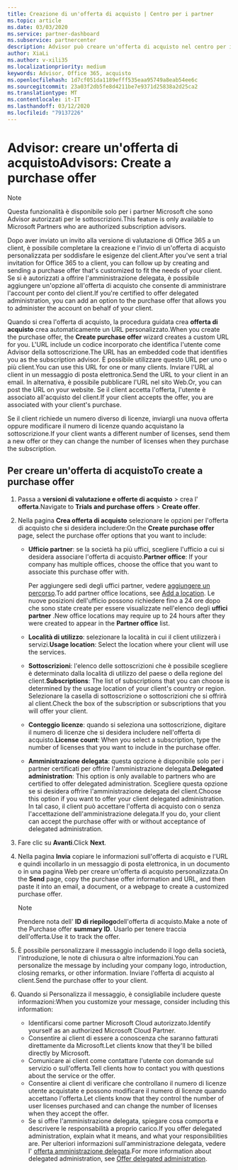 ```yaml
---
title: Creazione di un'offerta di acquisto | Centro per i partner
ms.topic: article
ms.date: 03/03/2020
ms.service: partner-dashboard
ms.subservice: partnercenter
description: Advisor può creare un'offerta di acquisto nel centro per i partner
author: XiaLi
ms.author: v-xili35
ms.localizationpriority: medium
keywords: Advisor, Office 365, acquisto
ms.openlocfilehash: 1d7cf051da1189efff535eaa95749a8eab54ee6c
ms.sourcegitcommit: 23a03f2db5fe8d4211be7e9371d25838a2d25ca2
ms.translationtype: MT
ms.contentlocale: it-IT
ms.lasthandoff: 03/12/2020
ms.locfileid: "79137226"
---
```

# <a name="advisors-create-a-purchase-offer"></a><span data-ttu-id="1eed4-104">Advisor: creare un'offerta di acquisto</span><span class="sxs-lookup"><span data-stu-id="1eed4-104">Advisors: Create a purchase offer</span></span>

> [!NOTE]
> <span data-ttu-id="1eed4-105">Questa funzionalità è disponibile solo per i partner Microsoft che sono Advisor autorizzati per le sottoscrizioni.</span><span class="sxs-lookup"><span data-stu-id="1eed4-105">This feature is only available to Microsoft Partners who are authorized subscription advisors.</span></span> 

<span data-ttu-id="1eed4-106">Dopo aver inviato un invito alla versione di valutazione di Office 365 a un client, è possibile completare la creazione e l'invio di un'offerta di acquisto personalizzata per soddisfare le esigenze del client.</span><span class="sxs-lookup"><span data-stu-id="1eed4-106">After you've sent a trial invitation for Office 365 to a client, you can follow up by creating and sending a purchase offer that's customized to fit the needs of your client.</span></span> <span data-ttu-id="1eed4-107">Se si è autorizzati a offrire l'amministrazione delegata, è possibile aggiungere un'opzione all'offerta di acquisto che consente di amministrare l'account per conto del client.</span><span class="sxs-lookup"><span data-stu-id="1eed4-107">If you're certified to offer delegated administration, you can add an option to the purchase offer that allows you to administer the account on behalf of your client.</span></span>

<span data-ttu-id="1eed4-108">Quando si crea l'offerta di acquisto, la procedura guidata crea **offerta di acquisto** crea automaticamente un URL personalizzato.</span><span class="sxs-lookup"><span data-stu-id="1eed4-108">When you create the purchase offer, the **Create purchase offer** wizard creates a custom URL for you.</span></span> <span data-ttu-id="1eed4-109">L'URL include un codice incorporato che identifica l'utente come Advisor della sottoscrizione.</span><span class="sxs-lookup"><span data-stu-id="1eed4-109">The URL has an embedded code that identifies you as the subscription advisor.</span></span> <span data-ttu-id="1eed4-110">È possibile utilizzare questo URL per uno o più client.</span><span class="sxs-lookup"><span data-stu-id="1eed4-110">You can use this URL for one or many clients.</span></span> <span data-ttu-id="1eed4-111">Inviare l'URL al client in un messaggio di posta elettronica.</span><span class="sxs-lookup"><span data-stu-id="1eed4-111">Send the URL to your client in an email.</span></span> <span data-ttu-id="1eed4-112">In alternativa, è possibile pubblicare l'URL nel sito Web.</span><span class="sxs-lookup"><span data-stu-id="1eed4-112">Or, you can post the URL on your website.</span></span> <span data-ttu-id="1eed4-113">Se il client accetta l'offerta, l'utente è associato all'acquisto del client.</span><span class="sxs-lookup"><span data-stu-id="1eed4-113">If your client accepts the offer, you are associated with your client's purchase.</span></span>

<span data-ttu-id="1eed4-114">Se il client richiede un numero diverso di licenze, inviargli una nuova offerta oppure modificare il numero di licenze quando acquistano la sottoscrizione.</span><span class="sxs-lookup"><span data-stu-id="1eed4-114">If your client wants a different number of licenses, send them a new offer or they can change the number of licenses when they purchase the subscription.</span></span> 

## <a name="to-create-a-purchase-offer"></a><span data-ttu-id="1eed4-115">Per creare un'offerta di acquisto</span><span class="sxs-lookup"><span data-stu-id="1eed4-115">To create a purchase offer</span></span>

1. <span data-ttu-id="1eed4-116">Passa a **versioni di valutazione e offerte di acquisto** > crea l' **offerta**.</span><span class="sxs-lookup"><span data-stu-id="1eed4-116">Navigate to **Trials and purchase offers** > **Create offer**.</span></span>

2. <span data-ttu-id="1eed4-117">Nella pagina **Crea offerta di acquisto** selezionare le opzioni per l'offerta di acquisto che si desidera includere:</span><span class="sxs-lookup"><span data-stu-id="1eed4-117">On the **Create purchase offer** page, select the purchase offer options that you want to include:</span></span>

    - <span data-ttu-id="1eed4-118">**Ufficio partner**: se la società ha più uffici, scegliere l'ufficio a cui si desidera associare l'offerta di acquisto.</span><span class="sxs-lookup"><span data-stu-id="1eed4-118">**Partner office**: If your company has multiple offices, choose the office that you want to associate this purchase offer with.</span></span>

        <span data-ttu-id="1eed4-119">Per aggiungere sedi degli uffici partner, vedere [aggiungere un percorso](manage-locations.md).</span><span class="sxs-lookup"><span data-stu-id="1eed4-119">To add partner office locations, see [Add a location](manage-locations.md).</span></span> <span data-ttu-id="1eed4-120">Le nuove posizioni dell'ufficio possono richiedere fino a 24 ore dopo che sono state create per essere visualizzate nell'elenco degli **uffici partner** .</span><span class="sxs-lookup"><span data-stu-id="1eed4-120">New office locations may require up to 24 hours after they were created to appear in the **Partner office** list.</span></span>

    - <span data-ttu-id="1eed4-121">**Località di utilizzo**: selezionare la località in cui il client utilizzerà i servizi.</span><span class="sxs-lookup"><span data-stu-id="1eed4-121">**Usage location**: Select the location where your client will use the services.</span></span>
    - <span data-ttu-id="1eed4-122">**Sottoscrizioni**: l'elenco delle sottoscrizioni che è possibile scegliere è determinato dalla località di utilizzo del paese o della regione del client.</span><span class="sxs-lookup"><span data-stu-id="1eed4-122">**Subscriptions**: The list of subscriptions that you can choose is determined by the usage location of your client's country or region.</span></span> <span data-ttu-id="1eed4-123">Selezionare la casella di sottoscrizione o sottoscrizioni che si offrirà al client.</span><span class="sxs-lookup"><span data-stu-id="1eed4-123">Check the box of the subscription or subscriptions that you will offer your client.</span></span>
    - <span data-ttu-id="1eed4-124">**Conteggio licenze**: quando si seleziona una sottoscrizione, digitare il numero di licenze che si desidera includere nell'offerta di acquisto.</span><span class="sxs-lookup"><span data-stu-id="1eed4-124">**License count**: When you select a subscription, type the number of licenses that you want to include in the purchase offer.</span></span>
    - <span data-ttu-id="1eed4-125">**Amministrazione delegata**: questa opzione è disponibile solo per i partner certificati per offrire l'amministrazione delegata.</span><span class="sxs-lookup"><span data-stu-id="1eed4-125">**Delegated administration**: This option is only available to partners who are certified to offer delegated administration.</span></span> <span data-ttu-id="1eed4-126">Scegliere questa opzione se si desidera offrire l'amministrazione delegata del client.</span><span class="sxs-lookup"><span data-stu-id="1eed4-126">Choose this option if you want to offer your client delegated administration.</span></span> <span data-ttu-id="1eed4-127">In tal caso, il client può accettare l'offerta di acquisto con o senza l'accettazione dell'amministrazione delegata.</span><span class="sxs-lookup"><span data-stu-id="1eed4-127">If you do, your client can accept the purchase offer with or without acceptance of delegated administration.</span></span>

3. <span data-ttu-id="1eed4-128">Fare clic su **Avanti**.</span><span class="sxs-lookup"><span data-stu-id="1eed4-128">Click **Next**.</span></span>

4. <span data-ttu-id="1eed4-129">Nella pagina **Invia** copiare le informazioni sull'offerta di acquisto e l'URL e quindi incollarlo in un messaggio di posta elettronica, in un documento o in una pagina Web per creare un'offerta di acquisto personalizzata.</span><span class="sxs-lookup"><span data-stu-id="1eed4-129">On the **Send** page, copy the purchase offer information and URL, and then paste it into an email, a document, or a webpage to create a customized purchase offer.</span></span>

    > [!NOTE]
    > <span data-ttu-id="1eed4-130">Prendere nota dell' **ID di riepilogo**dell'offerta di acquisto.</span><span class="sxs-lookup"><span data-stu-id="1eed4-130">Make a note of the Purchase offer **summary ID**.</span></span> <span data-ttu-id="1eed4-131">Usarlo per tenere traccia dell'offerta.</span><span class="sxs-lookup"><span data-stu-id="1eed4-131">Use it to track the offer.</span></span>

5. <span data-ttu-id="1eed4-132">È possibile personalizzare il messaggio includendo il logo della società, l'introduzione, le note di chiusura o altre informazioni.</span><span class="sxs-lookup"><span data-stu-id="1eed4-132">You can personalize the message by including your company logo, introduction, closing remarks, or other information.</span></span> <span data-ttu-id="1eed4-133">Inviare l'offerta di acquisto al client.</span><span class="sxs-lookup"><span data-stu-id="1eed4-133">Send the purchase offer to your client.</span></span>

6. <span data-ttu-id="1eed4-134">Quando si Personalizza il messaggio, è consigliabile includere queste informazioni:</span><span class="sxs-lookup"><span data-stu-id="1eed4-134">When you customize your message, consider including this information:</span></span>

    - <span data-ttu-id="1eed4-135">Identificarsi come partner Microsoft Cloud autorizzato.</span><span class="sxs-lookup"><span data-stu-id="1eed4-135">Identify yourself as an authorized Microsoft Cloud Partner.</span></span>
    - <span data-ttu-id="1eed4-136">Consentire ai client di essere a conoscenza che saranno fatturati direttamente da Microsoft.</span><span class="sxs-lookup"><span data-stu-id="1eed4-136">Let clients know that they'll be billed directly by Microsoft.</span></span>
    - <span data-ttu-id="1eed4-137">Comunicare ai client come contattare l'utente con domande sul servizio o sull'offerta.</span><span class="sxs-lookup"><span data-stu-id="1eed4-137">Tell clients how to contact you with questions about the service or the offer.</span></span>
    - <span data-ttu-id="1eed4-138">Consentire ai client di verificare che controllano il numero di licenze utente acquistate e possono modificare il numero di licenze quando accettano l'offerta.</span><span class="sxs-lookup"><span data-stu-id="1eed4-138">Let clients know that they control the number of user licenses purchased and can change the number of licenses when they accept the offer.</span></span>
    - <span data-ttu-id="1eed4-139">Se si offre l'amministrazione delegata, spiegare cosa comporta e descrivere le responsabilità a proprio carico.</span><span class="sxs-lookup"><span data-stu-id="1eed4-139">If you offer delegated administration, explain what it means, and what your responsibilities are.</span></span> <span data-ttu-id="1eed4-140">Per ulteriori informazioni sull'amministrazione delegata, vedere l' [offerta amministrazione delegata](customers_revoke_admin_privileges.md).</span><span class="sxs-lookup"><span data-stu-id="1eed4-140">For more information about delegated administration, see [Offer delegated administration](customers_revoke_admin_privileges.md).</span></span>